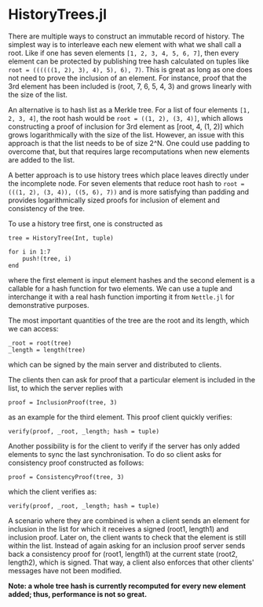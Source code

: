 # HistoryTrees.jl

There are multiple ways to construct an immutable record of history. The simplest way is to interleave each new element with what we shall call a root. Like if one has seven elements `[1, 2, 3, 4, 5, 6, 7]`, then every element can be protected by publishing tree hash calculated on tuples like `root = ((((((1, 2), 3), 4), 5), 6), 7)`. This is great as long as one does not need to prove the inclusion of an element. For instance, proof that the 3rd element has been included is (root, 7, 6, 5, 4, 3) and grows linearly with the size of the list. 

An alternative is to hash list as a Merkle tree. For a list of four elements `[1, 2, 3, 4]`, the root hash would be `root = ((1, 2), (3, 4)]`, which allows constructing a proof of inclusion for 3rd element as [root, 4, (1, 2)] which grows logarithmically with the size of the list. However, an issue with this approach is that the list needs to be of size 2^N. One could use padding to overcome that, but that requires large recomputations when new elements are added to the list. 

A better approach is to use history trees which place leaves directly under the incomplete node. For seven elements that reduce root hash to `root = (((1, 2), (3, 4)), ((5, 6), 7))` and is more satisfying than padding and provides logarithmically sized proofs for inclusion of element and consistency of the tree. 

To use a history tree first, one is constructed as
```
tree = HistoryTree(Int, tuple)

for i in 1:7
    push!(tree, i)
end
```
where the first element is input element hashes and the second element is a callable for a hash function for two elements. We can use a tuple and interchange it with a real hash function importing it from `Nettle.jl` for demonstrative purposes. 

The most important quantities of the tree are the root and its length, which we can access:
```
_root = root(tree)
_length = length(tree)
```
which can be signed by the main server and distributed to clients.

The clients then can ask for proof that a particular element is included in the list, to which the server replies with
```
proof = InclusionProof(tree, 3)
```
as an example for the third element. This proof client quickly verifies:
```
verify(proof, _root, _length; hash = tuple)
```

Another possibility is for the client to verify if the server has only added elements to sync the last synchronisation. To do so client asks for consistency proof constructed as follows:
```
proof = ConsistencyProof(tree, 3)
```
which the client verifies as:
```
verify(proof, _root, _length; hash = tuple)
```

A scenario where they are combined is when a client sends an element for inclusion in the list for which it receives a signed (root1, length1) and inclusion proof. Later on, the client wants to check that the element is still within the list. Instead of again asking for an inclusion proof server sends back a consistency proof for (root1, length1) at the current state (root2, length2), which is signed. That way, a client also enforces that other clients' messages have not been modified. 

**Note: a whole tree hash is currently recomputed for every new element added; thus, performance is not so great.**
